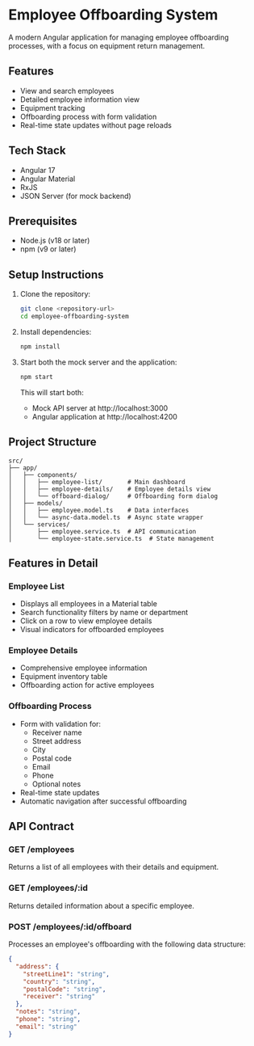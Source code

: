 # Employee Offboarding System

A modern Angular application for managing employee offboarding processes, with a focus on equipment return management.

## Features

- View and search employees
- Detailed employee information view
- Equipment tracking
- Offboarding process with form validation
- Real-time state updates without page reloads

## Tech Stack

- Angular 17
- Angular Material
- RxJS
- JSON Server (for mock backend)

## Prerequisites

- Node.js (v18 or later)
- npm (v9 or later)

## Setup Instructions

1. Clone the repository:
   ```bash
   git clone <repository-url>
   cd employee-offboarding-system
   ```

2. Install dependencies:
   ```bash
   npm install
   ```

3. Start both the mock server and the application:
   ```bash
   npm start
   ```
   This will start both:
   - Mock API server at http://localhost:3000
   - Angular application at http://localhost:4200

## Project Structure

```
src/
├── app/
│   ├── components/
│   │   ├── employee-list/       # Main dashboard
│   │   ├── employee-details/    # Employee details view
│   │   └── offboard-dialog/     # Offboarding form dialog
│   ├── models/
│   │   ├── employee.model.ts    # Data interfaces
│   │   └── async-data.model.ts  # Async state wrapper
│   └── services/
│       ├── employee.service.ts  # API communication
│       └── employee-state.service.ts  # State management
```

## Features in Detail

### Employee List
- Displays all employees in a Material table
- Search functionality filters by name or department
- Click on a row to view employee details
- Visual indicators for offboarded employees

### Employee Details
- Comprehensive employee information
- Equipment inventory table
- Offboarding action for active employees

### Offboarding Process
- Form with validation for:
  - Receiver name
  - Street address
  - City
  - Postal code
  - Email
  - Phone
  - Optional notes
- Real-time state updates
- Automatic navigation after successful offboarding

## API Contract

### GET /employees
Returns a list of all employees with their details and equipment.

### GET /employees/:id
Returns detailed information about a specific employee.

### POST /employees/:id/offboard
Processes an employee's offboarding with the following data structure:
```json
{
  "address": {
    "streetLine1": "string",
    "country": "string",
    "postalCode": "string",
    "receiver": "string"
  },
  "notes": "string",
  "phone": "string",
  "email": "string"
}
```
